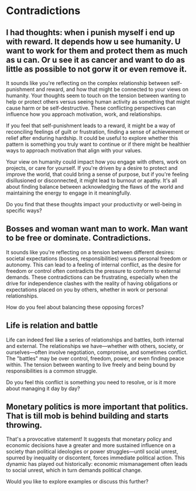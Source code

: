 # Contradictions

## I had thoughts: when i punish myself i end up with reward. It depends how u see humanity. U want to work for them and protect them as much as u can. Or u see it as cancer and want to do as little as possible to not gorw it or even remove it.

It sounds like you're reflecting on the complex relationship between self-punishment and reward, and how that might be connected to your views on humanity. Your thoughts seem to touch on the tension between wanting to help or protect others versus seeing human activity as something that might cause harm or be self-destructive. These conflicting perspectives can influence how you approach motivation, work, and relationships.

If you feel that self-punishment leads to a reward, it might be a way of reconciling feelings of guilt or frustration, finding a sense of achievement or relief after enduring hardship. It could be useful to explore whether this pattern is something you truly want to continue or if there might be healthier ways to approach motivation that align with your values.

Your view on humanity could impact how you engage with others, work on projects, or care for yourself. If you're driven by a desire to protect and improve the world, that could bring a sense of purpose, but if you're feeling disillusioned or disconnected, it might lead to burnout or apathy. It's all about finding balance between acknowledging the flaws of the world and maintaining the energy to engage in it meaningfully.

Do you find that these thoughts impact your productivity or well-being in specific ways?

## Bosses and woman want man to work. Man want to be free or dominate. Contradictions.

It sounds like you're reflecting on a tension between different desires: societal expectations (bosses, responsibilities) versus personal freedom or autonomy. This can lead to a feeling of internal conflict, as the desire for freedom or control often contradicts the pressure to conform to external demands. These contradictions can be frustrating, especially when the drive for independence clashes with the reality of having obligations or expectations placed on you by others, whether in work or personal relationships.

How do you feel about balancing these opposing forces?

## Life is relation and battle

Life can indeed feel like a series of relationships and battles, both internal and external. The relationships we have—whether with others, society, or ourselves—often involve negotiation, compromise, and sometimes conflict. The "battles" may be over control, freedom, power, or even finding peace within. The tension between wanting to live freely and being bound by responsibilities is a common struggle.

Do you feel this conflict is something you need to resolve, or is it more about managing it day by day?

## Monetary politics is more important that politics. That is till mob is behind building and starts throwing.

That's a provocative statement! It suggests that monetary policy and economic decisions have a greater and more sustained influence on a society than political ideologies or power struggles—until social unrest, spurred by inequality or discontent, forces immediate political action. This dynamic has played out historically: economic mismanagement often leads to social unrest, which in turn demands political change.

Would you like to explore examples or discuss this further?

